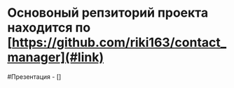 # Основоный репзиторий проекта находится по [https://github.com/riki163/contact_manager](#link) 

#Презентация - []

